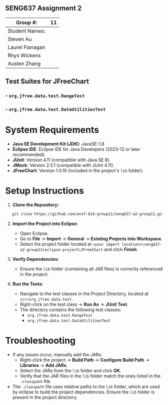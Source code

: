 ## SENG637 Assignment 2 
| Group \#:      |   11  |
| -------------- | --- |
| Student Names: |     |
|Steven Au       |     |
|Laurel Flanagan |     |
|Rhys Wickens    |     |
|Austen Zhang    |     |

## Test Suites for JFreeChart
### - `org.jfree.data.test.RangeTest`
### - `org.jfree.data.test.DataUtilitiesTest`

# System Requirements
- **Java SE Development Kit (JDK)**: JavaSE-1.8
- **Eclipse IDE**: Eclipse IDE for Java Developers (2023-12 or later recommended).
- **JUnit**: Version 4.11 (compatible with Java SE 8).
- **JMock**: Version 2.5.1 (compatible with JUnit 4.11).
- **JFreeChart**: Version 1.0.19 (included in the project's `lib` folder).

# Setup Instructions

1. **Clone the Repository:**
```bash
   git clone https://github.com/ensf-614-group11/seng637-a2-group11.git
```

2. **Import the Project into Eclipse:**
   - Open Eclipse.
   - Go to **File** → **Import** → **General** → **Existing Projects into Workspace**.
   - Select the project folder located at `<your import location>\seng637-a2-group11\eclipse-project\JFreeChart` and click **Finish**.

3. **Verify Dependencies:**
   - Ensure the `lib` folder (containing all JAR files) is correctly referenced in the project.

4. **Run the Tests:**
   - Navigate to the test classes in the Project Directory, located at `src\org.jfree.data.test`.
   - Right-click on the test class → **Run As** → **JUnit Test**.
   - The directory contains the following test classes:
     - `org.jfree.data.test.RangeTest`
     - `org.jfree.data.test.DataUtilitiesTest`

# Troubleshooting
   - If any issues occur, manually add the JARs:
     - Right-click the project → **Build Path** → **Configure Build Path** → **Libraries** → **Add JARs**.
     - Select the JARs from the `lib` folder and click **OK**.
     - Verify that the JAR files in the `lib` folder match the ones listed in the `.classpath` file.
- The `.classpath` file uses relative paths to the `lib` folder, which are used by eclipse to build the project dependencies. Ensure the `lib` folder is present in the project directory.
